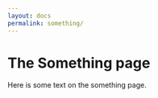 ```yaml
---
layout: docs
permalink: something/
---
```


# The Something page
Here is some text on the something page.
